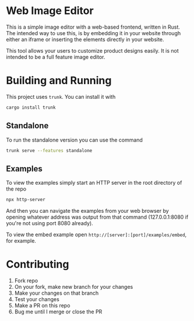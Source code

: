 # Web Image Editor

This is a simple image editor with a web-based frontend, written in Rust. The intended way to use this, is by embedding it in your website through either an iframe or
inserting the elements directly in your website.

This tool allows your users to customize product designs easily. It is not intended to be a full feature image editor.

# Building and Running

This project uses `trunk`. You can install it with
```bash
cargo install trunk
```

## Standalone

To run the standalone version you can use the command

```bash
trunk serve --features standalone
```

## Examples

To view the examples simply start an HTTP server in the root directory of the repo

```bash
npx http-server
```

And then you can navigate the examples from your web browser by opening whatever address was output from that command (127.0.0.1:8080 if you're not using port 8080 already).

To view the embed example open `http://[server]:[port]/examples/embed`, for example.

# Contributing

1. Fork repo
2. On your fork, make new branch for your changes
3. Make your changes on that branch
4. Test your changes
5. Make a PR on this repo
6. Bug me until I merge or close the PR
